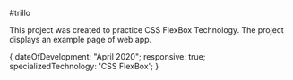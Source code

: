 #trillo

This project was created to practice CSS FlexBox Technology. The project displays an example page of web app.

{  dateOfDevelopment: "April 2020";
   responsive: true;
   specializedTechnology: 'CSS FlexBox'; }
